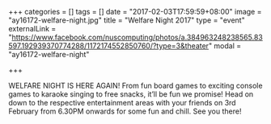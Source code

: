 +++
categories = []
tags = []
date = "2017-02-03T17:59:59+08:00"
image = "ay16172-welfare-night.jpg"
title = "Welfare Night 2017"
type = "event"
externalLink = "https://www.facebook.com/nuscomputing/photos/a.384963248238565.83597.192939370774288/1172174552850760/?type=3&theater"
modal = "ay16172-welfare-night"

+++

WELFARE NIGHT IS HERE AGAIN! From fun board games to exciting console games to karaoke singing to free snacks, it’ll be fun we promise! Head on down to the respective entertainment areas with your friends on 3rd February from 6.30PM onwards for some fun and chill. See you there!
